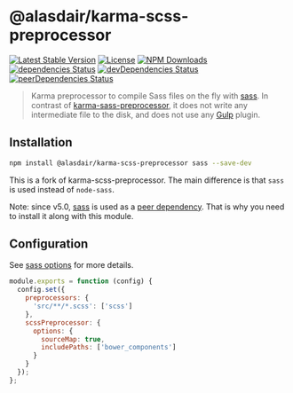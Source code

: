 @alasdair/karma-scss-preprocessor
=======================

[![Latest Stable Version](https://img.shields.io/npm/v/@alasdair/karma-scss-preprocessor.svg)](https://www.npmjs.com/package/@alasdair/karma-scss-preprocessor)
[![License](https://img.shields.io/npm/l/@alasdair/karma-scss-preprocessor.svg)](https://www.npmjs.com/package/@alasdair/karma-scss-preprocessor)
[![NPM Downloads](https://img.shields.io/npm/dm/@alasdair/karma-scss-preprocessor.svg)](https://www.npmjs.com/package/@alasdair/karma-scss-preprocessor)
[![dependencies Status](https://david-dm.org/alasdairhurst/karma-scss-preprocessor/status.svg)](https://david-dm.org/alasdairhurst/karma-scss-preprocessor)
[![devDependencies Status](https://david-dm.org/alasdairhurst/karma-scss-preprocessor/dev-status.svg)](https://david-dm.org/alasdairhurst/karma-scss-preprocessor?type=dev)
[![peerDependencies Status](https://david-dm.org/alasdairhurst/karma-scss-preprocessor/peer-status.svg)](https://david-dm.org/alasdairhurst/karma-scss-preprocessor?type=peer)

> Karma preprocessor to compile Sass files on the fly with [sass](https://www.npmjs.com/package/sass).
> In contrast of [karma-sass-preprocessor](https://www.npmjs.com/package/karma-sass-preprocessor),
> it does not write any intermediate file to the disk, and does not use any
> [Gulp](http://gulpjs.com/) plugin.

Installation
------------

```bash
npm install @alasdair/karma-scss-preprocessor sass --save-dev
```

This is a fork of karma-scss-preprocessor. The main difference is that `sass` is used instead of `node-sass`.

Note: since v5.0, [sass](https://www.npmjs.com/package/sass) is used
as a [peer dependency](https://docs.npmjs.com/files/package.json#peerdependencies).
That is why you need to install it along with this module.

Configuration
-------------

See [sass options](https://www.npmjs.com/package/sass) for more
details.

```js
module.exports = function (config) {
  config.set({
    preprocessors: {
      'src/**/*.scss': ['scss']
    },
    scssPreprocessor: {
      options: {
        sourceMap: true,
        includePaths: ['bower_components']
      }
    }
  });
};
```
